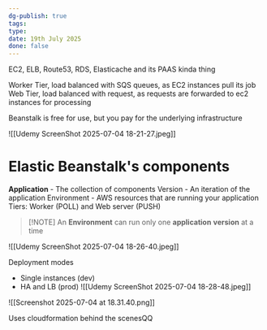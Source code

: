 ```yaml
---
dg-publish: true
tags: 
type: 
date: 19th July 2025
done: false
---
```


EC2, ELB, Route53, RDS, Elasticache and its PAAS kinda thing

Worker Tier, load balanced with SQS queues, as EC2 instances pull its job
Web Tier, load balanced with request, as requests are forwarded to ec2 instances for processing

Beanstalk is free for use, but you pay for the underlying infrastructure

![[Udemy ScreenShot 2025-07-04 18-21-27.jpeg]]

# Elastic Beanstalk's components
**Application** - The collection of components
Version - An iteration of the application
Environment - AWS resources that are running your application
Tiers: Worker (POLL) and Web server (PUSH)

> [!NOTE] An **Environment** can run only one **application** **version** at a time

![[Udemy ScreenShot 2025-07-04 18-26-40.jpeg]]

Deployment modes
- Single instances (dev)
- HA and LB (prod)
![[Udemy ScreenShot 2025-07-04 18-28-48.jpeg]]

![[Screenshot 2025-07-04 at 18.31.40.png]]

Uses cloudformation behind the scenesQQ